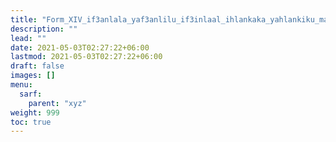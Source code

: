 ```yaml
---
title: "Form_XIV_if3anlala_yaf3anlilu_if3inlaal_ihlankaka_yahlankiku_mahmuz_fa"
description: ""
lead: ""
date: 2021-05-03T02:27:22+06:00
lastmod: 2021-05-03T02:27:22+06:00
draft: false
images: []
menu: 
  sarf:
    parent: "xyz"
weight: 999
toc: true
---
```



